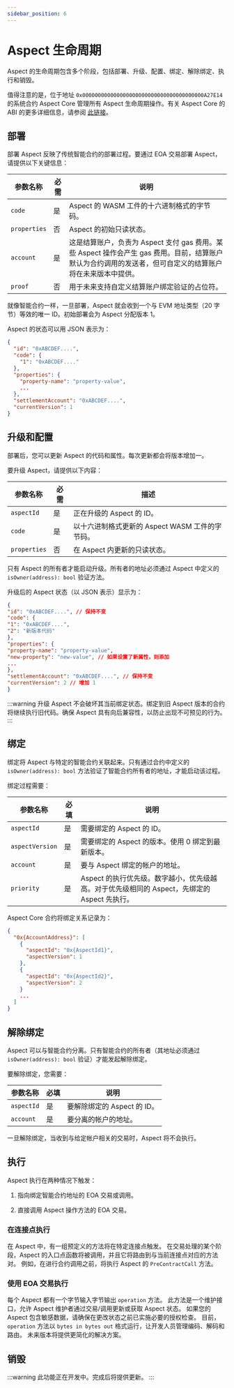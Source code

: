 ```yaml
---
sidebar_position: 6
---
```


# Aspect 生命周期

Aspect 的生命周期包含多个阶段，包括部署、升级、配置、绑定、解除绑定、执行和销毁。

值得注意的是，位于地址 `0x000000000000000000000000000000000000000A27E14` 的系统合约 Aspect Core 管理所有 Aspect 生命周期操作。有关 Aspect Core 的 ABI 的更多详细信息，请参阅 [此链接](https://github.com/artela-network/artela-web3.js/blob/1.9.0/packages/web3-utils/src/aspect_core.json)。

## 部署

部署 Aspect 反映了传统智能合约的部署过程。要通过 EOA 交易部署 Aspect，请提供以下关键信息：

| 参数名称     | 必需 | 说明                                                         |
| ------------ | ---- | ------------------------------------------------------------ |
| `code`       | 是   | Aspect 的 WASM 工件的十六进制格式的字节码。                  |
| `properties` | 否   | Aspect 的初始只读状态。                                      |
| `account`    | 是   | 这是结算账户，负责为 Aspect 支付 gas 费用。某些 Aspect 操作会产生 gas 费用。目前，结算账户默认为合约调用的发送者，但可自定义的结算账户将在未来版本中提供。 |
| `proof`      | 否   | 用于未来支持自定义结算账户绑定验证的占位符。                 |

就像智能合约一样，一旦部署，Aspect 就会收到一个与 EVM 地址类型（20 字节）等效的唯一 ID。初始部署会为 Aspect 分配版本 1。

Aspect 的状态可以用 JSON 表示为：

```json
{
  "id": "0xABCDEF....",
  "code": {
    "1": "0xABCDEF...."
  },
  "properties": {
    "property-name": "property-value",
    ...
  },
  "settlementAccount": "0xABCDEF....",
  "currentVersion": 1
}
```

## 升级和配置

部署后，您可以更新 Aspect 的代码和属性。每次更新都会将版本增加一。

要升级 Aspect，请提供以下内容：

| 参数名称     | 必需 | 描述                                            |
| ------------ | ---- | ----------------------------------------------- |
| `aspectId`   | 是   | 正在升级的 Aspect 的 ID。                       |
| `code`       | 是   | 以十六进制格式更新的 Aspect WASM 工件的字节码。 |
| `properties` | 否   | 在 Aspect 内更新的只读状态。                    |

只有 Aspect 的所有者才能启动升级。所有者的地址必须通过 Aspect 中定义的 `isOwner(address): bool` 验证方法。

升级后的 Aspect 状态（以 JSON 表示）显示为：

```json
{
"id": "0xABCDEF....", // 保持不变
"code": {
"1": "0xABCDEF....",
"2": "新版本代码"
},
"properties": {
"property-name": "property-value",
"new-property": "new-value", // 如果设置了新属性，则添加
...
},
"settlementAccount": "0xABCDEF....", // 保持不变
"currentVersion": 2 // 增加 1
}
```

:::warning
升级 Aspect 不会破坏其当前绑定状态。绑定到旧 Aspect 版本的合约将继续执行旧代码。确保 Aspect 具有向后兼容性，以防止出现不可预见的行为。
:::

## 绑定

绑定将 Aspect 与特定的智能合约关联起来。只有通过合约中定义的 `isOwner(address): bool` 方法验证了智能合约所有者的地址，才能启动该过程。

绑定过程需要：

| 参数名称        | 必填 | 说明                                                         |
| --------------- | ---- | ------------------------------------------------------------ |
| `aspectId`      | 是   | 需要绑定的 Aspect 的 ID。                                    |
| `aspectVersion` | 是   | 需要绑定的 Aspect 的版本。使用 0 绑定到最新版本。            |
| `account`       | 是   | 要与 Aspect 绑定的帐户的地址。                               |
| `priority`      | 是   | Aspect 的执行优先级。数字越小，优先级越高。对于优先级相同的 Aspect，先绑定的 Aspect 先执行。 |

Aspect Core 合约将绑定关系记录为：

```json
{
  "0x{AccountAddress}": [
    {
      "aspectId": "0x{AspectId1}",
      "aspectVersion": 1
    },
    {
      "aspectId": "0x{AspectId2}",
      "aspectVersion": 2
    }
    ...
  ]
}
```

## 解除绑定

Aspect 可以与智能合约分离。只有智能合约的所有者（其地址必须通过 `isOwner(address): bool` 验证）才能发起解除绑定。

要解除绑定，您需要：

| 参数名称   | 必填 | 说明                        |
| ---------- | ---- | --------------------------- |
| `aspectId` | 是   | 要解除绑定的 Aspect 的 ID。 |
| `account`  | 是   | 要分离的帐户的地址。        |

一旦解除绑定，当收到与给定帐户相关的交易时，Aspect 将不会执行。

## 执行

Aspect 执行在两种情况下触发：

1. 指向绑定智能合约地址的 EOA 交易或调用。

2. 直接调用 Aspect 操作方法的 EOA 交易。

### 在连接点执行

在 Aspect 中，有一组预定义的方法将在特定连接点触发。
在交易处理的某个阶段，Aspect 的入口点函数将被调用，并且它将路由到与当前连接点对应的方法对。
例如，在进行合约调用之前，将执行 Aspect 的 `PreContractCall` 方法。

### 使用 EOA 交易执行

每个 Aspect 都有一个字节输入字节输出 `operation` 方法。
此方法是一个维护接口，允许 Aspect 维护者通过交易/调用更新或获取 Aspect 状态。
如果您的 Aspect 包含敏感数据，请确保在更改状态之前已实施必要的授权检查。
目前，`operation` 方法以 `bytes in bytes out` 格式运行，让开发人员管理编码、解码和路由。
未来版本将提供更简化的解决方案。

## 销毁

:::warning
此功能正在开发中。完成后将提供更新。
:::
